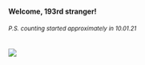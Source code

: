 #### Welcome, 193rd stranger!

###### <sup>P.S. counting started approximately in 10.01.21</sup>

<img src="https://kraftwerk28.pp.ua/vcnt.png"></img>
